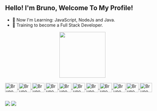 ## Hello! I'm Bruno, Welcome To My Profile!

- 🌱 Now I'm Learning: JavaScript, NodeJs and Java.
- 🚀 Training to become a Full Stack Developer.

<div align="center">
  <a href="https://github.com/rBrunoRRamos">
  <img height="150em" src="https://github-readme-stats.vercel.app/api?username=BrunoRRamos&show_icons=true&theme=tokyonight&include_all_commits=true&count_private=true"/>
  
</div>
  <div style="display: inline_block"><br>
  <img align="center" alt="Bruno" height="30" width="40" src="https://cdn.jsdelivr.net/gh/devicons/devicon/icons/typescript/typescript-plain.svg" />
  <img align="center" alt="Bruno" height="30" width="40" src="https://cdn.jsdelivr.net/gh/devicons/devicon/icons/nodejs/nodejs-plain.svg" />
  <img align="center" alt="Bruno" height="30" width="40" src="https://cdn.jsdelivr.net/gh/devicons/devicon/icons/mysql/mysql-original.svg" />
  <img align="center" alt="Bruno" height="30" width="40" src="https://cdn.jsdelivr.net/gh/devicons/devicon/icons/postgresql/postgresql-plain.svg" />
  <img align="center" alt="Bruno" height="30" width="40" src="https://cdn.jsdelivr.net/gh/devicons/devicon/icons/docker/docker-original.svg" />
  <img align="center" alt="Bruno" height="30" width="40" src="https://cdn.jsdelivr.net/gh/devicons/devicon/icons/java/java-original.svg" />
  <img align="center" alt="Bruno" height="30" width="40" src="https://cdn.jsdelivr.net/gh/devicons/devicon/icons/spring/spring-original.svg" />
  <img align="center" alt="Bruno" height="30" width="40" src="https://cdn.jsdelivr.net/gh/devicons/devicon/icons/git/git-original.svg" />
  <img align="center" alt="Bruno" height="30" width="40" src="https://cdn.jsdelivr.net/gh/devicons/devicon/icons/angularjs/angularjs-original.svg" />
  <img align="center" alt="Bruno" height="30" width="40" src="https://cdn.jsdelivr.net/gh/devicons/devicon/icons/react/react-original.svg" />
  <img align="center" alt="Bruno" height="30" width="40" src="https://cdn.jsdelivr.net/gh/devicons/devicon/icons/scala/scala-original.svg" />
          
</div>
  
 ##
  
<div> 
  <a href = "mailto:bruno.ramos@ccc.ufcg.edu.br"><img src="https://img.shields.io/badge/Gmail-D14836?style=for-the-badge&logo=gmail&logoColor=white" target="_blank"></a>
  <a href="https://www.linkedin.com/in/bruno-rodrigues-83250522a/" target="_blank"><img src="https://img.shields.io/badge/-LinkedIn-%230077B5?style=for-the-badge&logo=linkedin&logoColor=white" target="_blank"></a>  
